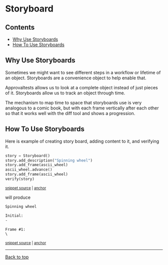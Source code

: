 # Storyboard

<!-- toc -->
## Contents

  * [Why Use Storyboards](#why-use-storyboards)
  * [How To Use Storyboards](#how-to-use-storyboards)<!-- endToc -->

## Why Use Storyboards
 
Sometimes we might want to see different steps in a workflow or lifetime of an object. Storyboards are a convenience object to help enable that.

Approvaltests allows us to look at a complete object instead of just pieces of it. Storyboards allow us to track an object through time. 

The mechanism to map time to space that storyboards use is very analogous to a comic book, but with each frame vertically after each other so that it works well with the diff tool and shows a progression.

## How To Use Storyboards

Here is example of creating story board, adding content to it, and verifying it.

<!-- snippet: use_storyboard -->
<a id='snippet-use_storyboard'></a>
```py
story = Storyboard()
story.add_description("Spinning wheel")
story.add_frame(ascii_wheel)
ascii_wheel.advance()
story.add_frame(ascii_wheel)
verify(story)
```
<sup><a href='/tests/test_verify.py#L206-L213' title='Snippet source file'>snippet source</a> | <a href='#snippet-use_storyboard' title='Start of snippet'>anchor</a></sup>
<!-- endSnippet -->

will produce 

<!-- snippet: VerifyTests.test_simple_storyboard.approved.txt -->
<a id='snippet-VerifyTests.test_simple_storyboard.approved.txt'></a>
```txt
Spinning wheel

Initial:
-

Frame #1:
\
```
<sup><a href='/tests/approved_files/VerifyTests.test_simple_storyboard.approved.txt#L1-L8' title='Snippet source file'>snippet source</a> | <a href='#snippet-VerifyTests.test_simple_storyboard.approved.txt' title='Start of snippet'>anchor</a></sup>
<!-- endSnippet -->

___
[Back to top](../README.md)
